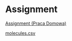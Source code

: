 # Assignment

<p><a href="_static/Assignment_AW_final.pdf">Assignment (Praca Domowa)</a></p>
<p><a href="_static/molecules.csv">molecules.csv</a></p>